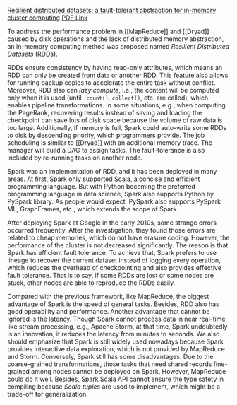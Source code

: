 
[Resilient distributed datasets: a fault-tolerant abstraction for in-memory cluster computing](https://dl.acm.org/doi/10.5555/2228298.2228301)
[PDF Link](https://www.usenix.org/system/files/conference/nsdi12/nsdi12-final138.pdf)

To address the performance problem in [[MapReduce]] and [[Dryad]] caused by disk operations and the lack of distributed memory abstraction, an in-memory computing method was proposed named *Resilient Distributed Datasets* (RDDs).

RDDs ensure consistency by having read-only attributes, which means an RDD can only be created from data or another RDD. This feature also allows for running backup copies to accelerate the entire task without conflict. Moreover, RDD also can *lazy compute*, i.e., the content will be computed only when it is used (until `.count()`, `collect()`, etc. are called), which enables pipeline transformations. In some situations, e.g., when computing the PageRank, recovering results instead of saving and loading the checkpoint can save lots of disk space because the volume of raw data is too large. Additionally, if memory is full, Spark could auto-write some RDDs to disk by descending priority, which programmers provide. The job scheduling is similar to [[Dryad]] with an additional memory trace. The manager will build a DAG to assign tasks. The fault-tolerance is also included by re-running tasks on another node.

Spark was an implementation of RDD, and it has been deployed in many areas. At first, Spark only supported Scala, a concise and efficient programming language. But with Python becoming the preferred programming language in data science, Spark also supports Python by PySpark library. As people would expect, PySpark also supports PySpark ML, GraphFrames, etc., which extends the scope of Spark.

After deploying Spark at Google in the early 2010s, some strange errors occurred frequently. After the investigation, they found those errors are related to cheap memories, which do not have erasure coding. However, the performance of the cluster is not decreased significantly. The reason is that Spark has efficient fault tolerance. To achieve that, Spark prefers to use lineage to recover the current dataset instead of logging every operation, which reduces the overhead of checkpointing and also provides effective fault tolerance. That is to say, if some RDDs are lost or some nodes are stuck, other nodes are able to reproduce the RDDs easily.

Compared with the previous framework, like MapReduce, the biggest advantage of Spark is the speed of general tasks. Besides, RDD also has good operability and performance. Another advantage that cannot be ignored is the latency. Though Spark cannot process data in near real-time like stream processing, e.g., Apache Storm, at that time, Spark undoubtedly is an innovation, it reduces the latency from minutes to seconds. We also should emphasize that Spark is still widely used nowadays because Spark provides interactive data exploration, which is not provided by MapReduce and Storm. Conversely, Spark still has some disadvantages. Due to the coarse-grained transformations, those tasks that need shared records fine-grained among nodes cannot be deployed on Spark. However, MapReduce could do it well. Besides, Spark Scala API cannot ensure the type safety in compiling because _Scala tuples_ are used to implement, which might be a trade-off for generalization.